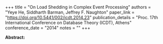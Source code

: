 +++
title = "On Load Shedding in Complex Event Processing"
authors = "Yeye He, Siddharth Barman, Jeffrey F. Naughton"
paper_link = "https://doi.org/10.5441/002/icdt.2014.23"
publication_details = "Proc. 17th International Conference on Database Theory (ICDT),  Athens"
conference_date = "2014"
notes = ""
+++

<b>Abstract:</b>
